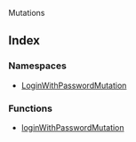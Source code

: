 Mutations

## Index

### Namespaces

- [LoginWithPasswordMutation](api%5Cnamespaces%5Cmutations%5Cnamespaces%5CLoginWithPasswordMutation%5Cindex.md)

### Functions

- [loginWithPasswordMutation](api%5Cnamespaces%5Cmutations%5Cfunctions%5CloginWithPasswordMutation.md)
